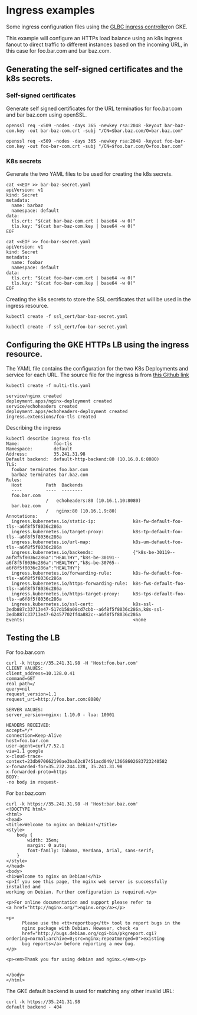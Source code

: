 # Ingress examples

Some ingress configuration files using the [GLBC ingress controller](https://github.com/kubernetes/ingress-gce)on GKE.

This example will configure an HTTPs load balance using an k8s ingress fanout to direct traffic to different instances based on the incoming URL, in this case for foo.bar.com and bar baz.com.

## Generating the self-signed certificates and the k8s secrets.

### Self-signed certificates

Generate self signed certificates for the URL terminatios for foo.bar.com and bar baz.com using openSSL.

```
openssl req -x509 -nodes -days 365 -newkey rsa:2048 -keyout bar-baz-com.key -out bar-baz-com.crt -subj "/CN=$bar.baz.com/O=bar.baz.com"
```

```
openssl req -x509 -nodes -days 365 -newkey rsa:2048 -keyout foo-bar-com.key -out foo-bar-com.crt -subj "/CN=$foo.bar.com/O=foo.bar.com"
```

### K8s secrets

Generate the two YAML files to be used for creating the k8s secrets. 

```
cat <<EOF >> bar-baz-secret.yaml
apiVersion: v1
kind: Secret
metadata:
  name: barbaz
  namespace: default
data:
  tls.crt: "$(cat bar-baz-com.crt | base64 -w 0)"
  tls.key: "$(cat bar-baz-com.key | base64 -w 0)"
EOF
```

```
cat <<EOF >> foo-bar-secret.yaml
apiVersion: v1
kind: Secret
metadata:
  name: foobar
  namespace: default
data:
  tls.crt: "$(cat foo-bar-com.crt | base64 -w 0)"
  tls.key: "$(cat foo-bar-com.key | base64 -w 0)"
EOF
```

Creating the k8s secrets to store the SSL certificates that will be used in the ingress resource.

```
kubectl create -f ssl_cert/bar-baz-secret.yaml 
```

```
kubectl create -f ssl_cert/foo-bar-secret.yaml
```

## Configuring the GKE HTTPs LB using the ingress resource.

The YAML file contains the configuration for the two K8s Deployments and service for each URL. 
The source file for the ingress is from [this Github link](https://github.com/kubernetes/contrib/blob/master/ingress/controllers/nginx/examples/multi-tls/multi-tls.yaml)

```
kubectl create -f multi-tls.yaml 
```

```
service/nginx created
deployment.apps/nginx-deployment created
service/echoheaders created
deployment.apps/echoheaders-deployment created
ingress.extensions/foo-tls created
```

Describing the ingress

```
kubectl describe ingress foo-tls
Name:             foo-tls
Namespace:        default
Address:          35.241.31.98
Default backend:  default-http-backend:80 (10.16.0.6:8080)
TLS:
  foobar terminates foo.bar.com
  barbaz terminates bar.baz.com
Rules:
  Host         Path  Backends
  ----         ----  --------
  foo.bar.com  
               /   echoheaders:80 (10.16.1.10:8080)
  bar.baz.com  
               /   nginx:80 (10.16.1.9:80)
Annotations:
  ingress.kubernetes.io/static-ip:              k8s-fw-default-foo-tls--a6f8f5f8036c286a
  ingress.kubernetes.io/target-proxy:           k8s-tp-default-foo-tls--a6f8f5f8036c286a
  ingress.kubernetes.io/url-map:                k8s-um-default-foo-tls--a6f8f5f8036c286a
  ingress.kubernetes.io/backends:               {"k8s-be-30119--a6f8f5f8036c286a":"HEALTHY","k8s-be-30191--a6f8f5f8036c286a":"HEALTHY","k8s-be-30765--a6f8f5f8036c286a":"HEALTHY"}
  ingress.kubernetes.io/forwarding-rule:        k8s-fw-default-foo-tls--a6f8f5f8036c286a
  ingress.kubernetes.io/https-forwarding-rule:  k8s-fws-default-foo-tls--a6f8f5f8036c286a
  ingress.kubernetes.io/https-target-proxy:     k8s-tps-default-foo-tls--a6f8f5f8036c286a
  ingress.kubernetes.io/ssl-cert:               k8s-ssl-3edb887c33713e47-517d158a08cd7cbb--a6f8f5f8036c286a,k8s-ssl-3edb887c33713e47-62457702ff4a882c--a6f8f5f8036c286a
Events:                                         <none 
```

## Testing the LB

For foo.bar.com

```
curl -k https://35.241.31.98 -H 'Host:foo.bar.com'
CLIENT VALUES:
client_address=10.128.0.41
command=GET
real path=/
query=nil
request_version=1.1
request_uri=http://foo.bar.com:8080/

SERVER VALUES:
server_version=nginx: 1.10.0 - lua: 10001

HEADERS RECEIVED:
accept=*/*
connection=Keep-Alive
host=foo.bar.com
user-agent=curl/7.52.1
via=1.1 google
x-cloud-trace-context=23db970662190ae3ba62c87451acd049/13668602683723240582
x-forwarded-for=35.232.244.128, 35.241.31.98
x-forwarded-proto=https
BODY:
-no body in request-
```

For bar.baz.com
```
curl -k https://35.241.31.98 -H 'Host:bar.baz.com'
<!DOCTYPE html>
<html>
<head>
<title>Welcome to nginx on Debian!</title>
<style>
    body {
        width: 35em;
        margin: 0 auto;
        font-family: Tahoma, Verdana, Arial, sans-serif;
    }
</style>
</head>
<body>
<h1>Welcome to nginx on Debian!</h1>
<p>If you see this page, the nginx web server is successfully installed and
working on Debian. Further configuration is required.</p>

<p>For online documentation and support please refer to
<a href="http://nginx.org/">nginx.org</a></p>

<p>
      Please use the <tt>reportbug</tt> tool to report bugs in the
      nginx package with Debian. However, check <a
      href="http://bugs.debian.org/cgi-bin/pkgreport.cgi?ordering=normal;archive=0;src=nginx;repeatmerged=0">existing
      bug reports</a> before reporting a new bug.
</p>

<p><em>Thank you for using debian and nginx.</em></p>


</body>
</html>
```

The GKE default backend is used for matching any other invalid URL:

```
curl -k https://35.241.31.98
default backend - 404
``` 
